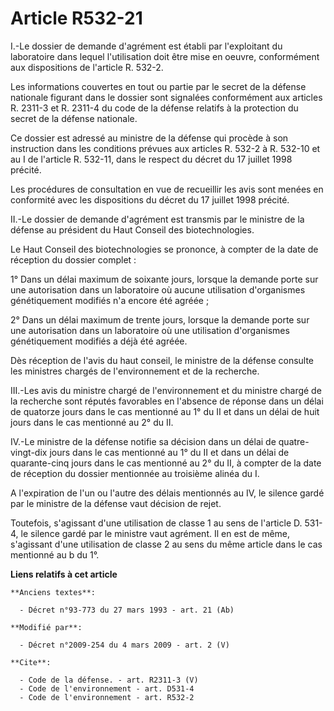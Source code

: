 # Article R532-21

I.-Le dossier de demande d'agrément est établi par l'exploitant du laboratoire dans lequel l'utilisation doit être mise en
oeuvre, conformément aux dispositions de l'article R. 532-2. 

Les informations couvertes en tout ou partie par le secret de la défense nationale figurant dans le dossier sont signalées
conformément aux articles R. 2311-3 et R. 2311-4 du code de la défense relatifs à la protection du secret de la défense
nationale. 

Ce dossier est adressé au ministre de la défense qui procède à son instruction dans les conditions prévues aux articles R.
532-2 à R. 532-10 et au I de l'article R. 532-11, dans le respect du décret du 17 juillet 1998 précité. 

Les procédures de consultation en vue de recueillir les avis sont menées en conformité avec les dispositions du décret du 17
juillet 1998 précité. 

II.-Le dossier de demande d'agrément est transmis par le ministre de la défense au président du Haut Conseil des
biotechnologies. 

Le Haut Conseil des biotechnologies se prononce, à compter de la date de réception du dossier complet : 

1° Dans un délai maximum de soixante jours, lorsque la demande porte sur une autorisation dans un laboratoire où aucune
utilisation d'organismes génétiquement modifiés n'a encore été agréée ; 

2° Dans un délai maximum de trente jours, lorsque la demande porte sur une autorisation dans un laboratoire où une
utilisation d'organismes génétiquement modifiés a déjà été agréée. 

Dès réception de l'avis du haut conseil, le ministre de la défense consulte les ministres chargés de l'environnement et de la
recherche. 

III.-Les avis du ministre chargé de l'environnement et du ministre chargé de la recherche sont réputés favorables en
l'absence de réponse dans un délai de quatorze jours dans le cas mentionné au 1° du II et dans un délai de huit jours dans le
cas mentionné au 2° du II. 

IV.-Le ministre de la défense notifie sa décision dans un délai de quatre-vingt-dix jours dans le cas mentionné au 1° du II
et dans un délai de quarante-cinq jours dans le cas mentionné au 2° du II, à compter de la date de réception du dossier
mentionnée au troisième alinéa du I.

A l'expiration de l'un ou l'autre des délais mentionnés au IV, le silence gardé par le ministre de la défense vaut décision
de rejet. 

Toutefois, s'agissant d'une utilisation de classe 1 au sens de l'article D. 531-4, le silence gardé par le ministre vaut
agrément. Il en est de même, s'agissant d'une utilisation de classe 2 au sens du même article dans le cas mentionné au b du
1°.

**Liens relatifs à cet article**

	**Anciens textes**:

	  - Décret n°93-773 du 27 mars 1993 - art. 21 (Ab)

	**Modifié par**:

	  - Décret n°2009-254 du 4 mars 2009 - art. 2 (V)

	**Cite**:

	  - Code de la défense. - art. R2311-3 (V)
	  - Code de l'environnement - art. D531-4
	  - Code de l'environnement - art. R532-2
